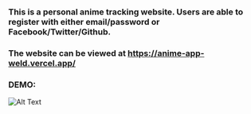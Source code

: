 ### This is a personal anime tracking website.  Users are able to register with either email/password or Facebook/Twitter/Github.

### The website can be viewed at https://anime-app-weld.vercel.app/ 

### DEMO:

![Alt Text](http://g.recordit.co/DwS1Dra0Ke.gif)

